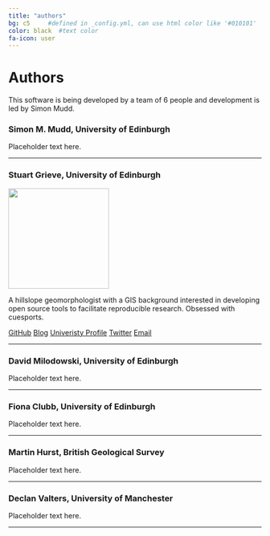 ```yaml
---
title: "authors"
bg: c5     #defined in _config.yml, can use html color like '#010101'
color: black  #text color
fa-icon: user
---
```


# Authors

This software is being developed by a team of 6 people and development is led by Simon Mudd.



### Simon M. Mudd, University of Edinburgh

Placeholder text here.

****

### Stuart Grieve, University of Edinburgh

<img src="https://avatars0.githubusercontent.com/u/10617231?v=3&s=460" width="200">

A hillslope geomorphologist with a GIS background interested in developing open source 
tools to facilitate reproducible research. Obsessed with cuesports.

[GitHub](http://github.com/sgrieve) [Blog](http://sgrieve.github.io) [Univeristy Profile](http://www.geos.ed.ac.uk/homes/s0675405/) [Twitter](https://twitter.com/GIStuart) [Email](mailto:s.grieve@ed.ac.uk) 


****

### David Milodowski, University of Edinburgh

Placeholder text here.

****

### Fiona Clubb, University of Edinburgh

Placeholder text here.

****

### Martin Hurst, British Geological Survey

Placeholder text here.

****

### Declan Valters, University of Manchester

Placeholder text here.

****
 